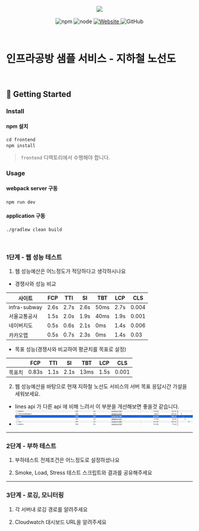 <p align="center">
    <img width="200px;" src="https://raw.githubusercontent.com/woowacourse/atdd-subway-admin-frontend/master/images/main_logo.png"/>
</p>
<p align="center">
  <img alt="npm" src="https://img.shields.io/badge/npm-%3E%3D%205.5.0-blue">
  <img alt="node" src="https://img.shields.io/badge/node-%3E%3D%209.3.0-blue">
  <a href="https://edu.nextstep.camp/c/R89PYi5H" alt="nextstep atdd">
    <img alt="Website" src="https://img.shields.io/website?url=https%3A%2F%2Fedu.nextstep.camp%2Fc%2FR89PYi5H">
  </a>
  <img alt="GitHub" src="https://img.shields.io/github/license/next-step/atdd-subway-service">
</p>

<br>

# 인프라공방 샘플 서비스 - 지하철 노선도

<br>

## 🚀 Getting Started

### Install
#### npm 설치
```
cd frontend
npm install
```
> `frontend` 디렉토리에서 수행해야 합니다.

### Usage
#### webpack server 구동
```
npm run dev
```
#### application 구동
```
./gradlew clean build
```
<br>


### 1단계 - 웹 성능 테스트
1. 웹 성능예산은 어느정도가 적당하다고 생각하시나요
- 경쟁사와 성능 비교 

| 사이트          | FCP  | TTI  | SI   | TBT  | LCP  | CLS   |
|--------------|------|------|------|------|------|-------|
| infra-subway | 2.6s | 2.7s | 2.6s | 50ms | 2.7s | 0.004 |
| 서울교통공사       | 1.5s | 2.0s | 1.9s | 40ms | 1.9s | 0.001 |
| 네이버지도        | 0.5s | 0.6s | 2.1s | 0ms  | 1.4s | 0.006 |
| 카카오맵         | 0.5s | 0.7s | 2.3s | 0ms  | 1.4s | 0.03  |

- 목표 성능(경쟁사와 비교하여 평균치를 목표로 설정)

|     | FCP   | TTI  | SI   | TBT  | LCP  | CLS   |
|-----|-------|------|------|------|------|-------|
| 목표치 | 0.83s | 1.1s | 2.1s | 13ms | 1.5s | 0.001 |


2. 웹 성능예산을 바탕으로 현재 지하철 노선도 서비스의 서버 목표 응답시간 가설을 세워보세요.
- lines api 가 다른 api 에 비해 느려서 이 부분을 개선해보면 좋을것 같습니다.
- ![](./image/api-response.png)

---

### 2단계 - 부하 테스트 
1. 부하테스트 전제조건은 어느정도로 설정하셨나요

2. Smoke, Load, Stress 테스트 스크립트와 결과를 공유해주세요

---

### 3단계 - 로깅, 모니터링
1. 각 서버내 로깅 경로를 알려주세요

2. Cloudwatch 대시보드 URL을 알려주세요

